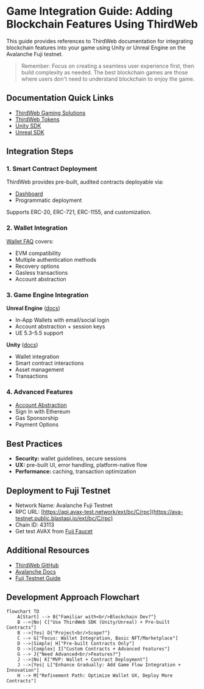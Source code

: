 # Game Integration Guide: Adding Blockchain Features Using ThirdWeb

This guide provides references to ThirdWeb documentation for integrating blockchain features into your game using Unity or Unreal Engine on the Avalanche Fuji testnet.

> Remember: Focus on creating a seamless user experience first, then build complexity as needed. The best blockchain games are those where users don't need to understand blockchain to enjoy the game.

## Documentation Quick Links
- [ThirdWeb Gaming Solutions](https://thirdweb.com/solutions/gaming)  
- [ThirdWeb Tokens](https://portal.thirdweb.com/pre-built-contracts/tokens)  
- [Unity SDK](https://portal.thirdweb.com/sdk/unity)  
- [Unreal SDK](https://portal.thirdweb.com/sdk/unreal)  

## Integration Steps

### 1. Smart Contract Deployment
ThirdWeb provides pre-built, audited contracts deployable via:  
- [Dashboard](https://portal.thirdweb.com/pre-built-contracts/tokens)  
- Programmatic deployment  

Supports ERC-20, ERC-721, ERC-1155, and customization.

### 2. Wallet Integration
[Wallet FAQ](https://portal.thirdweb.com/wallet) covers:  
- EVM compatibility  
- Multiple authentication methods  
- Recovery options  
- Gasless transactions  
- Account abstraction  

### 3. Game Engine Integration

**Unreal Engine** ([docs](https://portal.thirdweb.com/unreal-engine))  
- In-App Wallets with email/social login  
- Account abstraction + session keys  
- UE 5.3–5.5 support  

**Unity** ([docs](https://portal.thirdweb.com/unity/v5))  
- Wallet integration  
- Smart contract interactions  
- Asset management  
- Transactions  

### 4. Advanced Features
- [Account Abstraction](https://portal.thirdweb.com/wallet/smart-wallet)  
- Sign In with Ethereum  
- Gas Sponsorship  
- Payment Options  

## Best Practices
- **Security:** wallet guidelines, secure sessions  
- **UX:** pre-built UI, error handling, platform-native flow  
- **Performance:** caching, transaction optimization  

## Deployment to Fuji Testnet
- Network Name: Avalanche Fuji Testnet  
- RPC URL: [https://api.avax-test.network/ext/bc/C/rpc](https://ava-testnet.public.blastapi.io/ext/bc/C/rpc)
- Chain ID: 43113  
- Get test AVAX from [Fuji Faucet](https://faucet.avax.network/)  

## Additional Resources
- [ThirdWeb GitHub](https://github.com/thirdweb-dev)  
- [Avalanche Docs](https://docs.avax.network/)  
- [Fuji Testnet Guide](https://docs.avax.network/quickstart/fuji-workflow)  

## Development Approach Flowchart

```mermaid
flowchart TD
    A[Start] --> B{"Familiar with<br/>Blockchain Dev?"}
    B -->|No| C["Use ThirdWeb SDK (Unity/Unreal) + Pre-built Contracts"]
    B -->|Yes| D{"Project<br/>Scope?"}
    C --> G["Focus: Wallet Integration, Basic NFT/Marketplace"]
    D -->|Simple| H["Pre-built Contracts Only"]
    D -->|Complex| I["Custom Contracts + Advanced Features"]
    G --> J{"Need Advanced<br/>Features?"}
    J -->|No| K["MVP: Wallet + Contract Deployment"]
    J -->|Yes| L["Enhance Gradually: Add Game Flow Integration + Innovation"]
    H --> M["Refinement Path: Optimize Wallet UX, Deploy More Contracts"]
